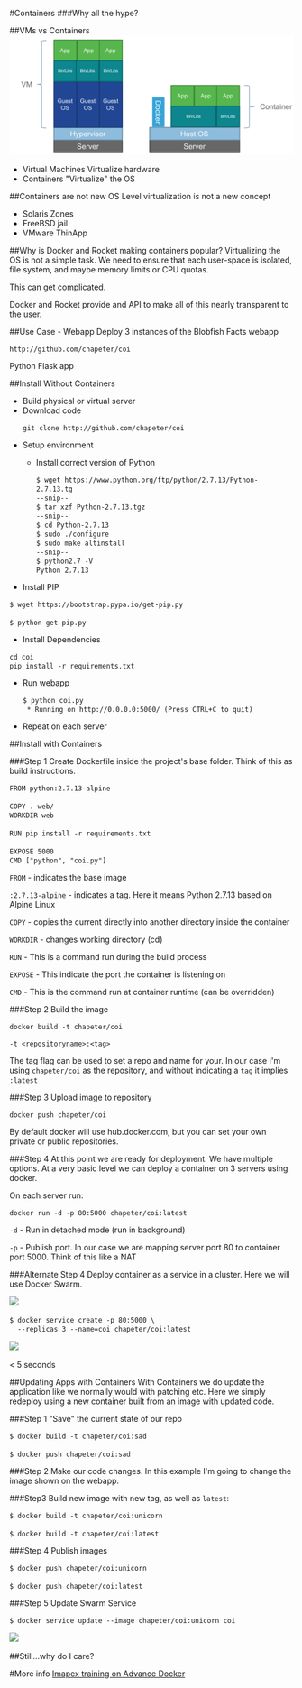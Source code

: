 [item]: # (slide)
#Containers
###Why all the hype?

[item]: # (/slide)

[item]: # (slide)
##VMs vs Containers
![](images/vmvs.png)

* Virtual Machines Virtualize hardware
* Containers "Virtualize" the OS

[item]: # (/slide)

[item]: # (slide)
##Containers are not new
OS Level virtualization is not a new concept

* Solaris Zones
* FreeBSD jail
* VMware ThinApp

[item]: # (/slide)

[item]: # (slide)
##Why is Docker and Rocket making containers popular?
Virtualizing the OS is not a simple task.  We need to ensure that each user-space is isolated, file system, and maybe memory limits or CPU quotas.

This can get complicated.

Docker and Rocket provide and API to make all of this nearly transparent to the user.

[item]: # (/slide)


[item]: # (slide)
##Use Case - Webapp
Deploy 3 instances of the Blobfish Facts webapp

```
http://github.com/chapeter/coi
```

Python Flask app

[item]: # (/slide)

[item]: # (slide)
##Install Without Containers

* Build physical or virtual server
* Download code
  ```
  git clone http://github.com/chapeter/coi
  ```
* Setup environment
  * Install correct version of Python<br>


    ```
    $ wget https://www.python.org/ftp/python/2.7.13/Python-2.7.13.tg
    --snip--
    $ tar xzf Python-2.7.13.tgz
    --snip--
    $ cd Python-2.7.13
    $ sudo ./configure
    $ sudo make altinstall
    --snip--
    $ python2.7 -V
    Python 2.7.13
    ```  
    
[item]: # (/slide)

[item]: # (slide)

  * Install PIP

  ```
  $ wget https://bootstrap.pypa.io/get-pip.py
  
  $ python get-pip.py
  ```
  * Install Dependencies

  ```
  cd coi
  pip install -r requirements.txt
  ```
* Run webapp
  
  ```
  $ python coi.py
   * Running on http://0.0.0.0:5000/ (Press CTRL+C to quit)
  ```
* Repeat on each server
  
[item]: # (/slide)

[item]: # (slide)
##Install with Containers

[item]: # (/slide)

[item]: # (slide)

###Step 1
Create Dockerfile inside the project's base folder.  Think of this as build instructions.

```
FROM python:2.7.13-alpine

COPY . web/
WORKDIR web

RUN pip install -r requirements.txt

EXPOSE 5000
CMD ["python", "coi.py"]
```

[item]: # (/slide)

[item]: # (slide)

```FROM``` - indicates the base image

```:2.7.13-alpine``` - indicates a tag.  Here it means Python 2.7.13 based on Alpine Linux

```COPY``` - copies the current directly into another directory inside the container

```WORKDIR``` - changes working directory (cd)

```RUN``` - This is a command run during the build process

```EXPOSE``` - This indicate the port the container is listening on

```CMD``` - This is the command run at container runtime (can be overridden)

[item]: # (/slide)

[item]: # (slide)

###Step 2
Build the image

```
docker build -t chapeter/coi
```

```
-t <repositoryname>:<tag>
```
The tag flag can be used to set a repo and name for your.  In our case I'm using ```chapeter/coi``` as the repository, and without indicating a ```tag``` it implies ```:latest```

[item]: # (/slide)

[item]: # (slide)

###Step 3
Upload image to repository

```
docker push chapeter/coi
```

By default docker will use hub.docker.com, but you can set your own private or public repositories.

[item]: # (/slide)

[item]: # (slide)

###Step 4
At this point we are ready for deployment.  We have multiple options.  At a very basic level we can deploy a container on 3 servers using docker.

On each server run:

```
docker run -d -p 80:5000 chapeter/coi:latest
```

```-d``` - Run in detached mode (run in background)

```-p``` - Publish port.  In our case we are mapping server port 80 to container port 5000.  Think of this like a NAT

[item]: # (/slide)

[item]: # (slide)
###Alternate Step 4
Deploy container as a service in a cluster.  Here we will use Docker Swarm.

![](images/swarm1.png)

[item]: # (/slide)

[item]: # (slide)

```
$ docker service create -p 80:5000 \
  --replicas 3 --name=coi chapeter/coi:latest
```
![](images/swarm3.png)

< 5 seconds

[item]: # (/slide)

[item]: # (slide)
##Updating Apps with Containers
With Containers we do update the application like we normally would with patching etc.  Here we simply redeploy using a new container built from an image with updated code.

[item]: # (/slide)

[item]: # (slide)

###Step 1
"Save" the current state of our repo

```
$ docker build -t chapeter/coi:sad

$ docker push chapeter/coi:sad
```

[item]: # (/slide)

[item]: # (slide)

###Step 2
Make our code changes.  In this example I'm going to change the image shown on the webapp.

[item]: # (/slide)

[item]: # (slide)
###Step3
Build new image with new tag, as well as ```latest```:

```
$ docker build -t chapeter/coi:unicorn

$ docker build -t chapeter/coi:latest
```

[item]: # (/slide)

[item]: # (slide)
###Step 4
Publish images

```
$ docker push chapeter/coi:unicorn

$ docker push chapeter/coi:latest
```

[item]: # (/slide)

[item]: # (slide)

###Step 5
Update Swarm Service

```
$ docker service update --image chapeter/coi:unicorn coi
```

![](images/swarm4.png)

[item]: # (/slide)


[item]: # (slide)
##Still...why do I care?

[item]: # (/slide)

#More info
[Imapex training on Advance Docker](https://github.com/imapex-training/mod_adv_docker)
